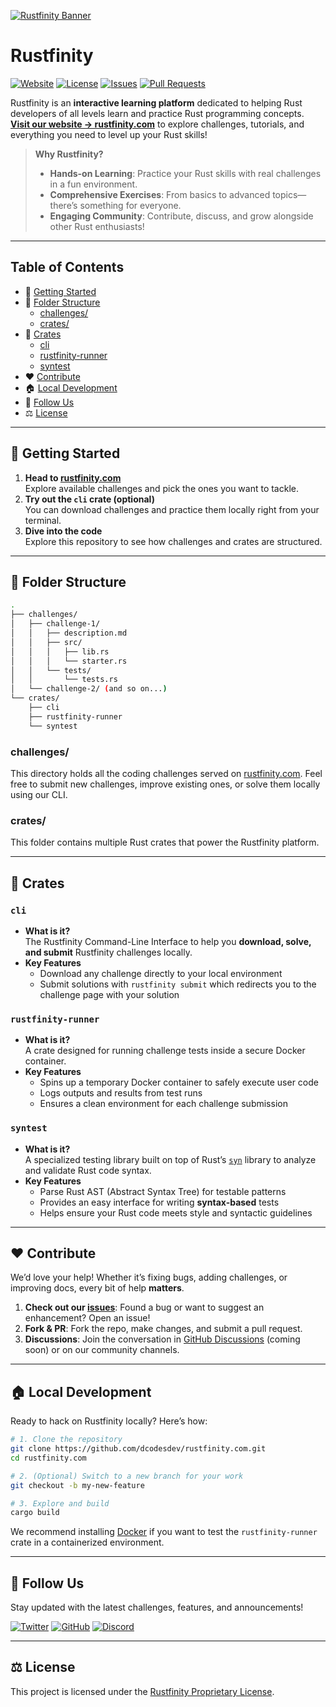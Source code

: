 [![Rustfinity Banner](./images/rustfinity-header.png)](https://rustfinity.com)

# Rustfinity

<p>
  <a href="https://rustfinity.com"><img src="https://img.shields.io/badge/Rustfinity%20Docs-18181B?style=flat&logo=rust" alt="Website"></a>
  <a href="https://github.com/dcodesdev/rustfinity.com/blob/main/LICENSE"><img src="https://img.shields.io/github/license/dcodesdev/rustfinity.com.svg?style=flat&colorA=18181B&colorB=28CF8D" alt="License"></a>
  <a href="https://github.com/dcodesdev/rustfinity.com/issues"><img src="https://img.shields.io/github/issues/dcodesdev/rustfinity.com.svg?style=flat&colorA=18181B&colorB=28CF8D" alt="Issues"></a>
  <a href="https://github.com/dcodesdev/rustfinity.com/pulls"><img src="https://img.shields.io/github/issues-pr/dcodesdev/rustfinity.com.svg?style=flat&colorA=18181B&colorB=28CF8D" alt="Pull Requests"></a>
</p>

Rustfinity is an **interactive learning platform** dedicated to helping Rust developers of all levels learn and practice Rust programming concepts.  
**[Visit our website → rustfinity.com](https://rustfinity.com)** to explore challenges, tutorials, and everything you need to level up your Rust skills!

> **Why Rustfinity?**
>
> - **Hands-on Learning**: Practice your Rust skills with real challenges in a fun environment.
> - **Comprehensive Exercises**: From basics to advanced topics—there’s something for everyone.
> - **Engaging Community**: Contribute, discuss, and grow alongside other Rust enthusiasts!

---

## Table of Contents

- 🚀 [Getting Started](#-getting-started)
- 📂 [Folder Structure](#-folder-structure)
  - [challenges/](#challenges)
  - [crates/](#crates)
- 🤖 [Crates](#-crates-details)
  - [cli](#cli)
  - [rustfinity-runner](#rustfinity-runner)
  - [syntest](#syntest)
- ❤️ [Contribute](#-contribute)
- 🏠 [Local Development](#-local-development)
- 🔗 [Follow Us](#-follow-us)
- ⚖️ [License](#-license)

---

## 🚀 Getting Started

1. **Head to [rustfinity.com](https://rustfinity.com)**  
   Explore available challenges and pick the ones you want to tackle.
2. **Try out the `cli` crate (optional)**  
   You can download challenges and practice them locally right from your terminal.
3. **Dive into the code**  
   Explore this repository to see how challenges and crates are structured.

---

## 📂 Folder Structure

```bash
.
├── challenges/
│   ├── challenge-1/
│   │   ├── description.md
│   │   ├── src/
│   │   │   ├── lib.rs
│   │   │   └── starter.rs
│   │   └── tests/
│   │       └── tests.rs
│   └── challenge-2/ (and so on...)
└── crates/
    ├── cli
    ├── rustfinity-runner
    └── syntest
```

### <a name="challenges">challenges/</a>

This directory holds all the coding challenges served on [rustfinity.com](https://rustfinity.com). Feel free to submit new challenges, improve existing ones, or solve them locally using our CLI.

### <a name="crates">crates/</a>

This folder contains multiple Rust crates that power the Rustfinity platform.

---

## 🤖 <a name="crates-details">Crates</a>

### <a name="cli">`cli`</a>

- **What is it?**  
  The Rustfinity Command-Line Interface to help you **download, solve, and submit** Rustfinity challenges locally.
- **Key Features**
  - Download any challenge directly to your local environment
  - Submit solutions with `rustfinity submit` which redirects you to the challenge page with your solution

### <a name="rustfinity-runner">`rustfinity-runner`</a>

- **What is it?**  
  A crate designed for running challenge tests inside a secure Docker container.
- **Key Features**
  - Spins up a temporary Docker container to safely execute user code
  - Logs outputs and results from test runs
  - Ensures a clean environment for each challenge submission

### <a name="syntest">`syntest`</a>

- **What is it?**  
  A specialized testing library built on top of Rust’s [`syn`](https://docs.rs/syn) library to analyze and validate Rust code syntax.
- **Key Features**
  - Parse Rust AST (Abstract Syntax Tree) for testable patterns
  - Provides an easy interface for writing **syntax-based** tests
  - Helps ensure your Rust code meets style and syntactic guidelines

---

## ❤️ Contribute

We’d love your help! Whether it’s fixing bugs, adding challenges, or improving docs, every bit of help **matters**.

1. **Check out our [issues](https://github.com/dcodesdev/rustfinity.com/issues)**: Found a bug or want to suggest an enhancement? Open an issue!
2. **Fork & PR**: Fork the repo, make changes, and submit a pull request.
3. **Discussions**: Join the conversation in [GitHub Discussions](#) (coming soon) or on our community channels.

---

## 🏠 Local Development

Ready to hack on Rustfinity locally? Here’s how:

```bash
# 1. Clone the repository
git clone https://github.com/dcodesdev/rustfinity.com.git
cd rustfinity.com

# 2. (Optional) Switch to a new branch for your work
git checkout -b my-new-feature

# 3. Explore and build
cargo build
```

We recommend installing [Docker](https://www.docker.com/) if you want to test the `rustfinity-runner` crate in a containerized environment.

---

## 🔗 Follow Us

Stay updated with the latest challenges, features, and announcements!

<p>
  <a href="https://x.com/rustfinity"><img src="https://img.shields.io/badge/Twitter-18181B?style=flat&logo=twitter&logoColor=white" alt="Twitter"></a>
  <a href="https://github.com/dcodesdev/rustfinity.com"><img src="https://img.shields.io/badge/GitHub-18181B?style=flat&logo=github&logoColor=white" alt="GitHub"></a>
  <a href="https://discord.gg/8GRcUqY48B"><img src="https://img.shields.io/badge/Discord-18181B?style=flat&logo=discord&logoColor=white" alt="Discord"></a>
</p>

---

## ⚖️ License

This project is licensed under the [Rustfinity Proprietary License](https://github.com/dcodesdev/rustfinity.com/blob/main/LICENSE).
